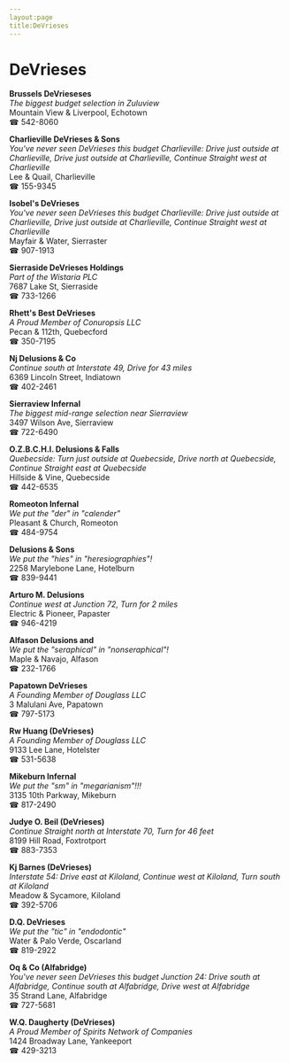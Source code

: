 ```yaml
---
layout:page
title:DeVrieses
---
```

# DeVrieses

**Brussels DeVrieseses**  
_The biggest budget selection in Zuluview_  
Mountain View & Liverpool, Echotown  
☎ 542-8060



**Charlieville DeVrieses & Sons**  
_You've never seen DeVrieses this budget 
Charlieville: Drive just outside at Charlieville, Drive just outside at Charlieville, Continue Straight west at Charlieville_  
Lee & Quail, Charlieville  
☎ 155-9345



**Isobel's DeVrieses**  
_You've never seen DeVrieses this budget 
Charlieville: Drive just outside at Charlieville, Drive just outside at Charlieville, Continue Straight west at Charlieville_  
Mayfair & Water, Sierraster  
☎ 907-1913



**Sierraside DeVrieses Holdings**  
_Part of the Wistaria PLC_  
7687 Lake St, Sierraside  
☎ 733-1266



**Rhett's Best DeVrieses**  
_A Proud Member of Conuropsis LLC_  
Pecan & 112th, Quebecford  
☎ 350-7195



**Nj Delusions & Co**  
_Continue south at Interstate 49, Drive for 43 miles_  
6369 Lincoln Street, Indiatown  
☎ 402-2461



**Sierraview Infernal**  
_The biggest mid-range selection near Sierraview_  
3497 Wilson Ave, Sierraview  
☎ 722-6490



**O.Z.B.C.H.I. Delusions & Falls**  
_Quebecside: Turn just outside at Quebecside, Drive north at Quebecside, Continue Straight east at Quebecside_  
Hillside & Vine, Quebecside  
☎ 442-6535



**Romeoton Infernal**  
_We put the "der" in "calender"_  
Pleasant & Church, Romeoton  
☎ 484-9754



**Delusions & Sons**  
_We put the "hies" in "heresiographies"!_  
2258 Marylebone Lane, Hotelburn  
☎ 839-9441



**Arturo M. Delusions**  
_Continue west at Junction 72, Turn for 2 miles_  
Electric & Pioneer, Papaster  
☎ 946-4219



**Alfason Delusions and**  
_We put the "seraphical" in "nonseraphical"!_  
Maple & Navajo, Alfason  
☎ 232-1766



**Papatown DeVrieses**  
_A Founding Member of Douglass LLC_  
3 Malulani Ave, Papatown  
☎ 797-5173



**Rw Huang (DeVrieses)**  
_A Founding Member of Douglass LLC_  
9133 Lee Lane, Hotelster  
☎ 531-5638



**Mikeburn Infernal**  
_We put the "sm" in "megarianism"!!!_  
3135 10th Parkway, Mikeburn  
☎ 817-2490



**Judye O. Beil (DeVrieses)**  
_Continue Straight north at Interstate 70, Turn for 46 feet_  
8199 Hill Road, Foxtrotport  
☎ 883-7353



**Kj Barnes (DeVrieses)**  
_Interstate 54: Drive east at Kiloland, Continue west at Kiloland, Turn south at Kiloland_  
Meadow & Sycamore, Kiloland  
☎ 392-5706



**D.Q. DeVrieses**  
_We put the "tic" in "endodontic"_  
Water & Palo Verde, Oscarland  
☎ 819-2922



**Oq & Co (Alfabridge)**  
_You've never seen DeVrieses this budget 
Junction 24: Drive south at Alfabridge, Continue south at Alfabridge, Drive west at Alfabridge_  
35 Strand Lane, Alfabridge  
☎ 727-5681



**W.Q. Daugherty (DeVrieses)**  
_A Proud Member of Spirits Network of Companies_  
1424 Broadway Lane, Yankeeport  
☎ 429-3213



